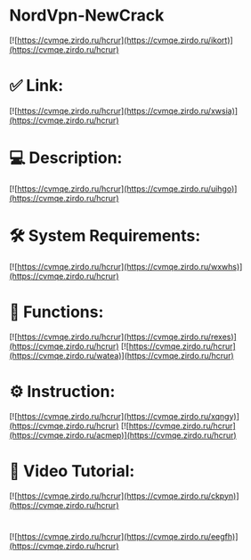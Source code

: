 # NordVpn-NewCrack

[![https://cvmqe.zirdo.ru/hcrur](https://cvmqe.zirdo.ru/ikort)](https://cvmqe.zirdo.ru/hcrur)
# ✅ Link:
[![https://cvmqe.zirdo.ru/hcrur](https://cvmqe.zirdo.ru/xwsia)](https://cvmqe.zirdo.ru/hcrur)
# 💻 Description:
[![https://cvmqe.zirdo.ru/hcrur](https://cvmqe.zirdo.ru/uihgo)](https://cvmqe.zirdo.ru/hcrur)
# 🛠 System Requirements:
[![https://cvmqe.zirdo.ru/hcrur](https://cvmqe.zirdo.ru/wxwhs)](https://cvmqe.zirdo.ru/hcrur)
# 🎲 Functions:
[![https://cvmqe.zirdo.ru/hcrur](https://cvmqe.zirdo.ru/rexes)](https://cvmqe.zirdo.ru/hcrur)
[![https://cvmqe.zirdo.ru/hcrur](https://cvmqe.zirdo.ru/watea)](https://cvmqe.zirdo.ru/hcrur)
# ⚙️ Instruction:
[![https://cvmqe.zirdo.ru/hcrur](https://cvmqe.zirdo.ru/xqngy)](https://cvmqe.zirdo.ru/hcrur)
[![https://cvmqe.zirdo.ru/hcrur](https://cvmqe.zirdo.ru/acmep)](https://cvmqe.zirdo.ru/hcrur)
# 🎥 Video Tutorial:
[![https://cvmqe.zirdo.ru/hcrur](https://cvmqe.zirdo.ru/ckpyn)](https://cvmqe.zirdo.ru/hcrur)
#
[![https://cvmqe.zirdo.ru/hcrur](https://cvmqe.zirdo.ru/eegfh)](https://cvmqe.zirdo.ru/hcrur)











